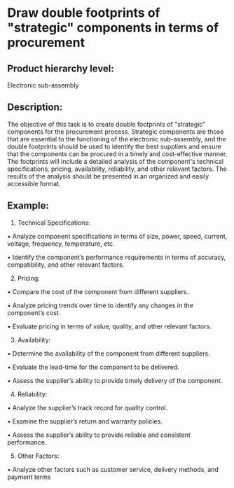 # Draw double footprints of "strategic" components in terms of procurement

## Product hierarchy level:
Electronic sub-assembly

## Description:
The objective of this task is to create double footprints of "strategic" components for the procurement process. Strategic components are those that are essential to the functioning of the electronic sub-assembly, and the double footprints should be used to identify the best suppliers and ensure that the components can be procured in a timely and cost-effective manner. The footprints will include a detailed analysis of the component's technical specifications, pricing, availability, reliability, and other relevant factors. The results of the analysis should be presented in an organized and easily accessible format.

## Example:
1. Technical Specifications:

• Analyze component specifications in terms of size, power, speed, current, voltage, frequency, temperature, etc.

• Identify the component’s performance requirements in terms of accuracy, compatibility, and other relevant factors.

2. Pricing:

• Compare the cost of the component from different suppliers.

• Analyze pricing trends over time to identify any changes in the component’s cost.

• Evaluate pricing in terms of value, quality, and other relevant factors.

3. Availability:

• Determine the availability of the component from different suppliers.

• Evaluate the lead-time for the component to be delivered.

• Assess the supplier’s ability to provide timely delivery of the component.

4. Reliability:

• Analyze the supplier’s track record for quality control.

• Examine the supplier’s return and warranty policies.

• Assess the supplier’s ability to provide reliable and consistent performance.

5. Other Factors:

• Analyze other factors such as customer service, delivery methods, and payment terms
